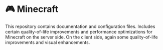 # 🎮 Minecraft

This repository contains documentation and configuration files. Includes certain quality-of-life improvements and performance optimizations for Minecraft on the server side. On the client side, again some quality-of-life improvements and visual enhancements.
